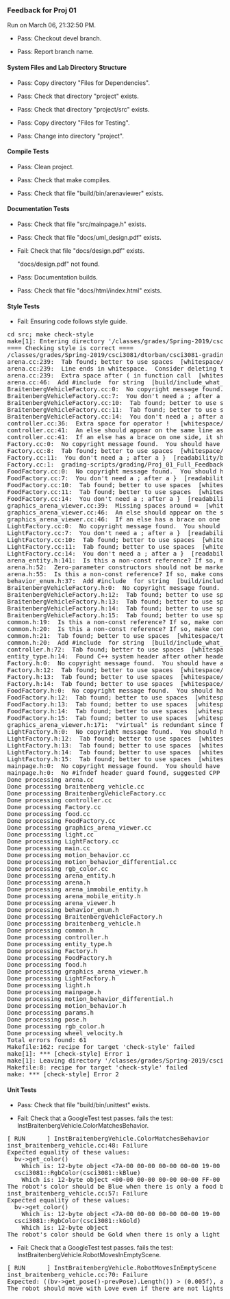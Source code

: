 ### Feedback for Proj 01

Run on March 06, 21:32:50 PM.

+ Pass: Checkout devel branch.



+ Pass: Report branch name.




#### System Files and Lab Directory Structure

+ Pass: Copy directory "Files for Dependencies".



+ Pass: Check that directory "project" exists.

+ Pass: Check that directory "project/src" exists.

+ Pass: Copy directory "Files for Testing".



+ Pass: Change into directory "project".


#### Compile Tests

+ Pass: Clean project.



+ Pass: Check that make compiles.



+ Pass: Check that file "build/bin/arenaviewer" exists.


#### Documentation Tests

+ Pass: Check that file "src/mainpage.h" exists.

+ Pass: Check that file "docs/uml_design.pdf" exists.

+ Fail: Check that file "docs/design.pdf" exists.

     "docs/design.pdf" not found.

+ Pass: Documentation builds.



+ Pass: Check that file "docs/html/index.html" exists.


#### Style Tests

+ Fail: Ensuring code follows style guide.

<pre>cd src; make check-style
make[1]: Entering directory '/classes/grades/Spring-2019/csci3081/dtorban/csci3081-grading-env/grading-scripts/grading/Proj_01_Full_Feedback/repo-ungxx028/project/src'
==== Checking style is correct ====
/classes/grades/Spring-2019/csci3081/dtorban/csci3081-grading-env/grading-scripts/grading/Proj_01_Full_Feedback/repo-ungxx028/cpplint/cpplint.py --root=.. *.cc *.h
arena.cc:239:  Tab found; better to use spaces  [whitespace/tab] [1]
arena.cc:239:  Line ends in whitespace.  Consider deleting these extra spaces.  [whitespace/end_of_line] [4]
arena.cc:239:  Extra space after ( in function call  [whitespace/parens] [4]
arena.cc:46:  Add #include <string> for string  [build/include_what_you_use] [4]
BraitenbergVehicleFactory.cc:0:  No copyright message found.  You should have a line: "Copyright [year] <Copyright Owner>"  [legal/copyright] [5]
BraitenbergVehicleFactory.cc:7:  You don't need a ; after a }  [readability/braces] [4]
BraitenbergVehicleFactory.cc:10:  Tab found; better to use spaces  [whitespace/tab] [1]
BraitenbergVehicleFactory.cc:11:  Tab found; better to use spaces  [whitespace/tab] [1]
BraitenbergVehicleFactory.cc:14:  You don't need a ; after a }  [readability/braces] [4]
controller.cc:36:  Extra space for operator !   [whitespace/operators] [4]
controller.cc:41:  An else should appear on the same line as the preceding }  [whitespace/newline] [4]
controller.cc:41:  If an else has a brace on one side, it should have it on both  [readability/braces] [5]
Factory.cc:0:  No copyright message found.  You should have a line: "Copyright [year] <Copyright Owner>"  [legal/copyright] [5]
Factory.cc:8:  Tab found; better to use spaces  [whitespace/tab] [1]
Factory.cc:11:  You don't need a ; after a }  [readability/braces] [4]
Factory.cc:1:  grading-scripts/grading/Proj_01_Full_Feedback/repo-ungxx028/project/src/Factory.cc should include its header file grading-scripts/grading/Proj_01_Full_Feedback/repo-ungxx028/project/src/Factory.h  [build/include] [5]
FoodFactory.cc:0:  No copyright message found.  You should have a line: "Copyright [year] <Copyright Owner>"  [legal/copyright] [5]
FoodFactory.cc:7:  You don't need a ; after a }  [readability/braces] [4]
FoodFactory.cc:10:  Tab found; better to use spaces  [whitespace/tab] [1]
FoodFactory.cc:11:  Tab found; better to use spaces  [whitespace/tab] [1]
FoodFactory.cc:14:  You don't need a ; after a }  [readability/braces] [4]
graphics_arena_viewer.cc:39:  Missing spaces around =  [whitespace/operators] [4]
graphics_arena_viewer.cc:46:  An else should appear on the same line as the preceding }  [whitespace/newline] [4]
graphics_arena_viewer.cc:46:  If an else has a brace on one side, it should have it on both  [readability/braces] [5]
LightFactory.cc:0:  No copyright message found.  You should have a line: "Copyright [year] <Copyright Owner>"  [legal/copyright] [5]
LightFactory.cc:7:  You don't need a ; after a }  [readability/braces] [4]
LightFactory.cc:10:  Tab found; better to use spaces  [whitespace/tab] [1]
LightFactory.cc:11:  Tab found; better to use spaces  [whitespace/tab] [1]
LightFactory.cc:14:  You don't need a ; after a }  [readability/braces] [4]
arena_entity.h:141:  Is this a non-const reference? If so, make const or use a pointer: json_object& entity_config  [runtime/references] [2]
arena.h:52:  Zero-parameter constructors should not be marked explicit.  [runtime/explicit] [5]
arena.h:55:  Is this a non-const reference? If so, make const or use a pointer: json_object& arena_object  [runtime/references] [2]
behavior_enum.h:37:  Add #include <string> for string  [build/include_what_you_use] [4]
BraitenbergVehicleFactory.h:0:  No copyright message found.  You should have a line: "Copyright [year] <Copyright Owner>"  [legal/copyright] [5]
BraitenbergVehicleFactory.h:12:  Tab found; better to use spaces  [whitespace/tab] [1]
BraitenbergVehicleFactory.h:13:  Tab found; better to use spaces  [whitespace/tab] [1]
BraitenbergVehicleFactory.h:14:  Tab found; better to use spaces  [whitespace/tab] [1]
BraitenbergVehicleFactory.h:15:  Tab found; better to use spaces  [whitespace/tab] [1]
common.h:19:  Is this a non-const reference? If so, make const or use a pointer: json_value& v  [runtime/references] [2]
common.h:20:  Is this a non-const reference? If so, make const or use a pointer: json_value& v  [runtime/references] [2]
common.h:21:  Tab found; better to use spaces  [whitespace/tab] [1]
common.h:20:  Add #include <string> for string  [build/include_what_you_use] [4]
controller.h:72:  Tab found; better to use spaces  [whitespace/tab] [1]
entity_type.h:14:  Found C++ system header after other header. Should be: entity_type.h, c system, c++ system, other.  [build/include_order] [4]
Factory.h:0:  No copyright message found.  You should have a line: "Copyright [year] <Copyright Owner>"  [legal/copyright] [5]
Factory.h:12:  Tab found; better to use spaces  [whitespace/tab] [1]
Factory.h:13:  Tab found; better to use spaces  [whitespace/tab] [1]
Factory.h:14:  Tab found; better to use spaces  [whitespace/tab] [1]
FoodFactory.h:0:  No copyright message found.  You should have a line: "Copyright [year] <Copyright Owner>"  [legal/copyright] [5]
FoodFactory.h:12:  Tab found; better to use spaces  [whitespace/tab] [1]
FoodFactory.h:13:  Tab found; better to use spaces  [whitespace/tab] [1]
FoodFactory.h:14:  Tab found; better to use spaces  [whitespace/tab] [1]
FoodFactory.h:15:  Tab found; better to use spaces  [whitespace/tab] [1]
graphics_arena_viewer.h:171:  "virtual" is redundant since function is already declared as "override"  [readability/inheritance] [4]
LightFactory.h:0:  No copyright message found.  You should have a line: "Copyright [year] <Copyright Owner>"  [legal/copyright] [5]
LightFactory.h:12:  Tab found; better to use spaces  [whitespace/tab] [1]
LightFactory.h:13:  Tab found; better to use spaces  [whitespace/tab] [1]
LightFactory.h:14:  Tab found; better to use spaces  [whitespace/tab] [1]
LightFactory.h:15:  Tab found; better to use spaces  [whitespace/tab] [1]
mainpage.h:0:  No copyright message found.  You should have a line: "Copyright [year] <Copyright Owner>"  [legal/copyright] [5]
mainpage.h:0:  No #ifndef header guard found, suggested CPP variable is: SRC_MAINPAGE_H_  [build/header_guard] [5]
Done processing arena.cc
Done processing braitenberg_vehicle.cc
Done processing BraitenbergVehicleFactory.cc
Done processing controller.cc
Done processing Factory.cc
Done processing food.cc
Done processing FoodFactory.cc
Done processing graphics_arena_viewer.cc
Done processing light.cc
Done processing LightFactory.cc
Done processing main.cc
Done processing motion_behavior.cc
Done processing motion_behavior_differential.cc
Done processing rgb_color.cc
Done processing arena_entity.h
Done processing arena.h
Done processing arena_immobile_entity.h
Done processing arena_mobile_entity.h
Done processing arena_viewer.h
Done processing behavior_enum.h
Done processing BraitenbergVehicleFactory.h
Done processing braitenberg_vehicle.h
Done processing common.h
Done processing controller.h
Done processing entity_type.h
Done processing Factory.h
Done processing FoodFactory.h
Done processing food.h
Done processing graphics_arena_viewer.h
Done processing LightFactory.h
Done processing light.h
Done processing mainpage.h
Done processing motion_behavior_differential.h
Done processing motion_behavior.h
Done processing params.h
Done processing pose.h
Done processing rgb_color.h
Done processing wheel_velocity.h
Total errors found: 61
Makefile:162: recipe for target 'check-style' failed
make[1]: *** [check-style] Error 1
make[1]: Leaving directory '/classes/grades/Spring-2019/csci3081/dtorban/csci3081-grading-env/grading-scripts/grading/Proj_01_Full_Feedback/repo-ungxx028/project/src'
Makefile:8: recipe for target 'check-style' failed
make: *** [check-style] Error 2
</pre>




#### Unit Tests

+ Pass: Check that file "build/bin/unittest" exists.

+ Fail: Check that a GoogleTest test passes.
    fails the test: InstBraitenbergVehicle.ColorMatchesBehavior.
<pre>
[ RUN      ] InstBraitenbergVehicle.ColorMatchesBehavior
inst_braitenberg_vehicle.cc:48: Failure
Expected equality of these values:
  bv->get_color()
    Which is: 12-byte object <7A-00 00-00 00-00 00-00 19-00 00-00>
  csci3081::RgbColor(csci3081::kBlue)
    Which is: 12-byte object <00-00 00-00 00-00 00-00 FF-00 00-00>
The robot's color should be Blue when there is only a food behavior.
inst_braitenberg_vehicle.cc:57: Failure
Expected equality of these values:
  bv->get_color()
    Which is: 12-byte object <7A-00 00-00 00-00 00-00 19-00 00-00>
  csci3081::RgbColor(csci3081::kGold)
    Which is: 12-byte object <FF-00 00-00 CC-00 00-00 33-00 00-00>
The robot's color should be Gold when there is only a light behavior.</pre>



+ Fail: Check that a GoogleTest test passes.
    fails the test: InstBraitenbergVehicle.RobotMovesInEmptyScene.
<pre>
[ RUN      ] InstBraitenbergVehicle.RobotMovesInEmptyScene
inst_braitenberg_vehicle.cc:70: Failure
Expected: ((bv->get_pose()-prevPose).Length()) > (0.005f), actual: 0 vs 0.005
The robot should move with Love even if there are not lights or food.</pre>



